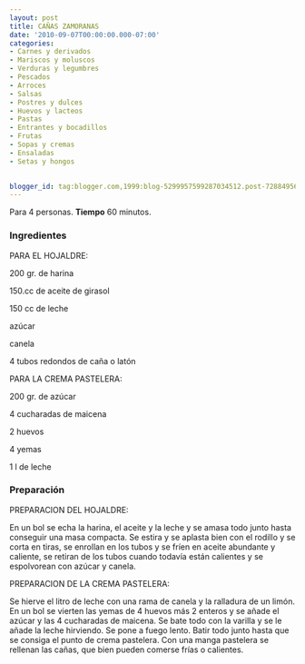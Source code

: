 ```yaml
---
layout: post
title: CAÑAS ZAMORANAS
date: '2010-09-07T00:00:00.000-07:00'
categories:
- Carnes y derivados
- Mariscos y moluscos
- Verduras y legumbres
- Pescados
- Arroces
- Salsas
- Postres y dulces
- Huevos y lacteos
- Pastas
- Entrantes y bocadillos
- Frutas
- Sopas y cremas
- Ensaladas
- Setas y hongos
 

blogger_id: tag:blogger.com,1999:blog-5299957599287034512.post-728849565431812507
---
```


Para 4 personas.
<b>Tiempo</b> 60 minutos.

<h3>Ingredientes</h3>

PARA EL HOJALDRE:

200 gr. de harina

150.cc de aceite de girasol

150 cc de leche

azúcar

canela

4 tubos redondos de caña o latón

PARA LA CREMA PASTELERA:

200 gr. de azúcar

4 cucharadas de maicena

2 huevos

4 yemas

1 l de leche

<h3>Preparación</h3>

PREPARACION DEL HOJALDRE:

En un bol se echa la harina, el aceite y la leche y se amasa todo junto hasta conseguir una masa compacta. Se estira y se aplasta bien con el rodillo y se corta en tiras, se enrollan en los tubos y se fríen en aceite abundante y caliente, se retiran de los tubos cuando todavía están calientes y se espolvorean con azúcar y canela.

PREPARACION DE LA CREMA PASTELERA:

Se hierve el litro de leche con una rama de canela y la ralladura de un limón. En un bol se vierten las yemas de 4 huevos más 2 enteros y se añade el azúcar y las 4 cucharadas de maicena. Se bate todo con la varilla y se le añade la leche hirviendo. Se pone a fuego lento. Batir todo junto hasta que se consiga el punto de crema pastelera. Con una manga pastelera se rellenan las cañas, que bien pueden comerse frías o calientes.

